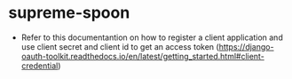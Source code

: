 # supreme-spoon

- Refer to this documentantion on how to register a client application and use client secret and client id to get an access token (https://django-oauth-toolkit.readthedocs.io/en/latest/getting_started.html#client-credential)
